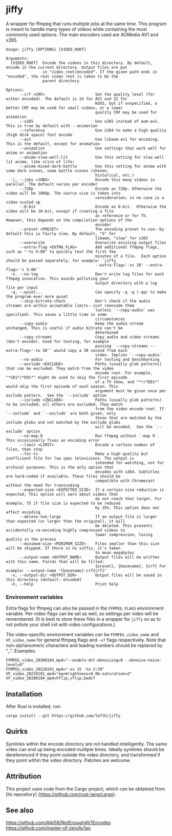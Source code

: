# jiffy

<!-- [![Build Status](https://travis-ci.com/lefth/jiffy.svg?branch=master)](https://travis-ci.com/lefth/jiffy) -->

A wrapper for ffmpeg that runs multiple jobs at the same time. This program is meant to handle many types
of videos while containing the most commonly used options. The main encoders used are AOMedia AV1 and x265.

```
Usage: jiffy [OPTIONS] [VIDEO_ROOT]

Arguments:
  [VIDEO_ROOT]  Encode the videos in this directory. By default, encode in the current directory. Output files are put
                in "video_root/encoded". If the given path ends in "encoded", the real video root is taken to be the
                parent directory

Options:
      --crf <CRF>                      Set the quality level (for either encoded). The default is 24 for AV1 and 22 for
                                       H265, but if unspecified, a better CRF may be used for small videos, or a lower
                                       quality CRF may be used for animation
      --x265                           Use x265 instead of aom-av1. This is true by default with --animation
      --reference                      Use x264 to make a high quality (high disk space) fast encode
      --av1                            Use libaom-av1 for encoding. This is the default, except for animation
      --animation                      Use settings that work well for anime or animation
      --anime-slow-well-lit            Use this setting for slow well lit anime, like slice of life:
      --anime-mixed-dark-battle        Use this setting for anime with some dark scenes, some battle scenes (shonen,
                                       historical, etc.)
  -j, --jobs <JOBS>                    Encode this many videos in parallel. The default varies per encoder
      --720p                           Encode as 720p. Otherwise the video will be 1080p. The source size is taken into
                                       consideration; in no case is a video scaled up
      --8-bit                          Encode as 8-bit.  Otherwise the video will be 10-bit, except if creating a file
                                       as reference or for TV. However, this depends on the compilation options of the
                                       encoder
      --preset <PRESET>                The encoding preset to use--by default this is fairly slow. By default, "5" for
                                       libaom, "slow" for x265
      --overwrite                      Overwrite existing output files
      --extra-flag <EXTRA_FLAG>        Add additional ffmpeg flags, such as "-to 5:00" to quickly test the first few
                                       minutes of a file.  Each option should be passed separately, for example: `jiffy
                                       --extra-flag='-ss 30' --extra-flag='-t 5:00'`
  -n, --no-log                         Don't write log files for each ffmpeg invocation. This avoids polluting your
                                       output directory with a log file per input
  -q, --quiet...                       Can specify -q -q (-qq) to make the program ever more quiet
      --skip-bitrate-check             Don't check if the audio streams are within acceptable limits--just reencode them
                                       (unless `--copy-audio` was specified). This saves a little time in some
                                       circumstances
      --copy-audio                     Keep the audio stream unchanged. This is useful if audio bitrate can't be
                                       determined
      --copy-streams                   Copy audio and video streams (don't encode). Used for testing, for example
                                       passing `--copy-streams --extra-flag='-to 30'` would copy a 30 second from each
                                       video. Implies `--copy-audio`
      --no-audio                       For testing and benchmarking
      --exclude <EXCLUDE>              Paths (usually glob patterns) that can be excluded. They match from the video
                                       encode root. For example, "*S01*/*E01*" might be used to skip the first episode
                                       of a TV show, and "**/*E01*" would skip the first episode of each season. This
                                       argument must be given once per exclude pattern.  See the `--include` option
      --include <INCLUDE>              Paths (usually glob patterns) to be included; all others are excluded. They match
                                       from the video encode root. If `--include` and `--exclude` are both given, only
                                       those that are matched by the include globs and not matched by the exclude globs
                                       will be encoded.  See the `--exclude` option
      --no-map-0                       Run ffmpeg without `-map 0`. This occasionally fixes an encoding error
      --limit <LIMIT>                  Encode a certain number of files, then stop
      --for-tv                         Make a high quality but inefficient file for low spec televisions. The output is
                                       intended for watching, not for archival purposes. This is the only option that
                                       encodes with x264. Subtitles are hard-coded if available. These files should be
                                       compatible with Chromecast without the need for transcoding
      --expected-size <EXPECTED_SIZE>  If a certain size reduction is expected, this option will warn about videos that
                                       do not reach that target. For example, 75 if file size is expected to be reduced
                                       by 25%. This option does not affect encoding
      --delete-too-large               If an output file is larger than expected (or larger than the original), it will
                                       be deleted. This prevents accidentally re-encoding highly compressed videos to
                                       lower compression, losing quality in the process
      --minimum-size <MINIMUM_SIZE>    Files smaller than this size will be skipped. If there is no suffix, it's taken
                                       to mean megabytes
      --output-name <OUTPUT_NAME>      Output files will be written with this name. Fields that will be filled:
                                       {preset}, {basename}, {crf} For example: --output-name "{basename}-crf{crf}"
  -o, --output-dir <OUTPUT_DIR>        Output files will be saved in this directory [default: encoded]
  -h, --help                           Print help
```

### Environment variables

Extra flags for ffmpeg can also be passed in the `FFMPEG_FLAGS` environment variable.
Per-video flags can be set as well, so settings per video will be remembered. (It is
best to store these files in a wrapper for `jiffy` so as to not pollute your
shell init with video configurations.)

The video-specific environment variables can be `FFMPEG_video_name` and `VF_video_name` for general ffmpeg
flags and `-vf` flags respectively.
Note that non-alphanumeric characters and leading numbers should be replaced by "_". Examples:

```
FFMPEG_video_20200104_mp4="--enable-dnl-denoising=0 --denoise-noise-level=8"
FFMPEG_video_20220101_mp4="-ss 15 -to 2:30" VF_video_20220101_mp4="eq=brightness=0.06:saturation=2"
VF_video_20200104_mp4=hflip,vflip,bwdif
```

## Installation

After Rust is installed, run:

`cargo install --git https://github.com/lefth/jiffy`

## Quirks

Symlinks within the encode directory are not handled intelligently. The same
video can end up being encoded multiple times. Ideally symlinks should be
dereferenced if they point outside the video directory, and transformed
if they point within the video directory. Patches are welcome.

## Attribution

This project uses code from the Cargo project, which can be obtained from [its repository]
(https://github.com/rust-lang/cargo).

## See also

https://github.com/Alkl58/NotEnoughAV1Encodes
https://github.com/master-of-zen/Av1an
